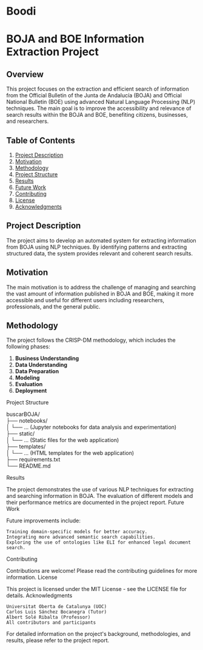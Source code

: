 # Boodi
# BOJA and BOE Information Extraction Project

## Overview

This project focuses on the extraction and efficient search of information from the Official Bulletin of the Junta de Andalucía (BOJA) and Official National Bulletin (BOE) using advanced Natural Language Processing (NLP) techniques. The main goal is to improve the accessibility and relevance of search results within the BOJA and BOE, benefiting citizens, businesses, and researchers.

## Table of Contents
1. [Project Description](#project-description)
2. [Motivation](#motivation)
3. [Methodology](#methodology)
4. [Project Structure](#project-structure)
5. [Results](#results)
6. [Future Work](#future-work)
7. [Contributing](#contributing)
8. [License](#license)
9. [Acknowledgments](#acknowledgments)

## Project Description

The project aims to develop an automated system for extracting information from BOJA using NLP techniques. By identifying patterns and extracting structured data, the system provides relevant and coherent search results.

## Motivation

The main motivation is to address the challenge of managing and searching the vast amount of information published in BOJA and BOE, making it more accessible and useful for different users including researchers, professionals, and the general public.

## Methodology

The project follows the CRISP-DM methodology, which includes the following phases:
1. **Business Understanding**
2. **Data Understanding**
3. **Data Preparation**
4. **Modeling**
5. **Evaluation**
6. **Deployment**


Project Structure

buscarBOJA/  
├── notebooks/  
│   └── ... (Jupyter notebooks for data analysis and experimentation)  
├── static/  
│   └── ... (Static files for the web application)  
├── templates/  
│   └── ... (HTML templates for the web application)  
├── requirements.txt  
└── README.md  


Results

The project demonstrates the use of various NLP techniques for extracting and searching information in BOJA. The evaluation of different models and their performance metrics are documented in the project report.
Future Work

Future improvements include:

    Training domain-specific models for better accuracy.
    Integrating more advanced semantic search capabilities.
    Exploring the use of ontologies like ELI for enhanced legal document search.

Contributing

Contributions are welcome! Please read the contributing guidelines for more information.
License

This project is licensed under the MIT License - see the LICENSE file for details.
Acknowledgments

    Universitat Oberta de Catalunya (UOC)
    Carlos Luis Sánchez Bocanegra (Tutor)
    Albert Solé Ribalta (Professor)
    All contributors and participants

For detailed information on the project's background, methodologies, and results, please refer to the project report.
